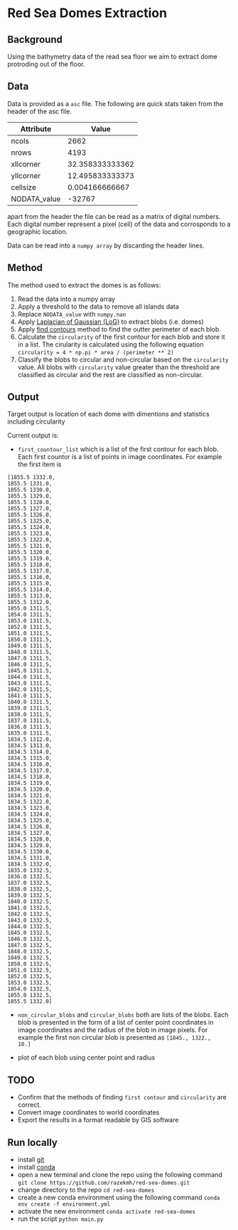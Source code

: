 # Red Sea Domes Extraction
## Background
Using the bathymetry data of the read sea floor we aim to extract dome protroding out of the floor.

## Data
Data is provided as a `asc` file. The following are quick stats taken from the header of the asc file.

| Attribute    | Value          |
|--------------|----------------|
| ncols        | 2662           |
| nrows        | 4193           |
| xllcorner    | 32.358333333362|
| yllcorner    | 12.495833333373|
| cellsize     | 0.004166666667 |
| NODATA_value | -32767         |

apart from the header the file can be read as a matrix of digital numbers. Each digital number represent a pixel (cell) of the data and corrosponds to a geographic location. 

Data can be read into a `numpy array` by discarding the header lines.

## Method
The method used to extract the domes is as follows:
1. Read the data into a numpy array
2. Apply a threshold to the data to remove all islands data
3. Replace `NODATA_value` with `numpy.nan`
4. Apply [Laplacian of Gaussian (LoG)](https://scikit-image.org/docs/stable/auto_examples/features_detection/plot_blob.html#laplacian-of-gaussian-log) to extract blobs (i.e. domes)
5. Apply [find contours](https://scikit-image.org/docs/stable/auto_examples/edges/plot_contours.html) method to find the outter perimeter of each blob.
6. Calculate the `circularity` of the first contour for each blob and store it in a list. The cirularity is calculated using the following equation `circularity = 4 * np.pi * area / (perimeter ** 2)`
7. Classify the blobs to circular and non-circular based on the `circularity` value. All blobs with `circularity` value greater than the threshold are classified as circular and the rest are classified as non-circular.

## Output
Target output is location of each dome with dimentions and statistics including circularity

Current output is:
- `first_countour_list` which is a list of the first contour for each blob. Each first countor is a list of points in image coordinates. For example the first item is 
```
[1855.5 1332.0,
1855.5 1331.0,
1855.5 1330.0,
1855.5 1329.0,
1855.5 1328.0,
1855.5 1327.0,
1855.5 1326.0,
1855.5 1325.0,
1855.5 1324.0,
1855.5 1323.0,
1855.5 1322.0,
1855.5 1321.0,
1855.5 1320.0,
1855.5 1319.0,
1855.5 1318.0,
1855.5 1317.0,
1855.5 1316.0,
1855.5 1315.0,
1855.5 1314.0,
1855.5 1313.0,
1855.5 1312.0,
1855.0 1311.5,
1854.0 1311.5,
1853.0 1311.5,
1852.0 1311.5,
1851.0 1311.5,
1850.0 1311.5,
1849.0 1311.5,
1848.0 1311.5,
1847.0 1311.5,
1846.0 1311.5,
1845.0 1311.5,
1844.0 1311.5,
1843.0 1311.5,
1842.0 1311.5,
1841.0 1311.5,
1840.0 1311.5,
1839.0 1311.5,
1838.0 1311.5,
1837.0 1311.5,
1836.0 1311.5,
1835.0 1311.5,
1834.5 1312.0,
1834.5 1313.0,
1834.5 1314.0,
1834.5 1315.0,
1834.5 1316.0,
1834.5 1317.0,
1834.5 1318.0,
1834.5 1319.0,
1834.5 1320.0,
1834.5 1321.0,
1834.5 1322.0,
1834.5 1323.0,
1834.5 1324.0,
1834.5 1325.0,
1834.5 1326.0,
1834.5 1327.0,
1834.5 1328.0,
1834.5 1329.0,
1834.5 1330.0,
1834.5 1331.0,
1834.5 1332.0,
1835.0 1332.5,
1836.0 1332.5,
1837.0 1332.5,
1838.0 1332.5,
1839.0 1332.5,
1840.0 1332.5,
1841.0 1332.5,
1842.0 1332.5,
1843.0 1332.5,
1844.0 1332.5,
1845.0 1332.5,
1846.0 1332.5,
1847.0 1332.5,
1848.0 1332.5,
1849.0 1332.5,
1850.0 1332.5,
1851.0 1332.5,
1852.0 1332.5,
1853.0 1332.5,
1854.0 1332.5,
1855.0 1332.5,
1855.5 1332.0]
```

- `non_circular_blobs` and `circular_blobs` both are lists of the blobs. Each blob is presented in the form of a list of center point coordinates in image coordinates and the radius of the blob in image pixels. For example the first non circular blob is presented as `[1845., 1322.,   10.]`

- plot of each blob using center point and radius 

## TODO

- Confirm that the methods of finding `first contour` and `circularity` are correct.
- Convert image coordinates to world coordinates
- Export the results in a format readable by GIS software

## Run locally
- install [git](https://git-scm.com/book/en/v2/Getting-Started-Installing-Git)
- install [conda](https://conda.io/projects/conda/en/latest/user-guide/install/index.html)
- open a new terminal and clone the repo using the following command `git clone https://github.com/razekmh/red-sea-domes.git`
- change directory to the repo `cd red-sea-domes`
- create a new conda environment using the following command `conda env create -f environment.yml`
- activate the new environment `conda activate red-sea-domes`
- run the script `python main.py`

